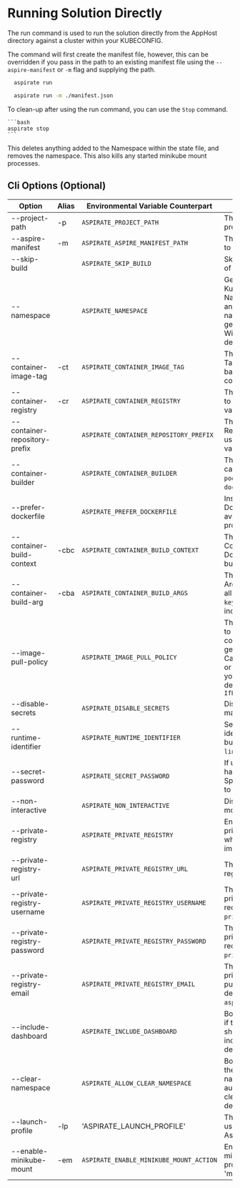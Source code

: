 # Running Solution Directly

The run command is used to run the solution directly from the AppHost directory against a cluster within your KUBECONFIG.

The command will first create the manifest file, however, this can be overridden if you pass in the path
to an existing manifest file using the `--aspire-manifest` or `-m` flag and supplying the path.

```bash
  aspirate run
```

```bash
  aspirate run -m ./manifest.json
```

To clean-up after using the run command, you can use the `Stop` command.
    
    ```bash
    aspirate stop
    ```

This deletes anything added to the Namespace within the state file, and removes the namespace.
This also kills any started minikube mount processes. 

## Cli Options (Optional)

| Option                        | Alias | Environmental Variable Counterpart     | Description                                                                                                                                                                    |
|-------------------------------|-------|----------------------------------------|--------------------------------------------------------------------------------------------------------------------------------------------------------------------------------|
| --project-path                | -p    | `ASPIRATE_PROJECT_PATH`                | The path to the aspire project.                                                                                                                                                |
| --aspire-manifest             | -m    | `ASPIRATE_ASPIRE_MANIFEST_PATH`        | The aspire manifest file to use                                                                                                                                                |
| --skip-build                  |       | `ASPIRATE_SKIP_BUILD`                  | Skips build and Push of containers.                                                                                                                                            |
| --namespace                   |       | `ASPIRATE_NAMESPACE`                   | Generates a Kubernetes Namespace resource, and applies the namespace to all generated resources. Will be used at deployment time.                                              |
| --container-image-tag         | -ct   | `ASPIRATE_CONTAINER_IMAGE_TAG`         | The Container Image Tag to use as the fall-back value for all containers.                                                                                                      |
| --container-registry          | -cr   | `ASPIRATE_CONTAINER_REGISTRY`          | The Container Registry to use as the fall-back value for all containers.                                                                                                       |
| --container-repository-prefix |       | `ASPIRATE_CONTAINER_REPOSITORY_PREFIX` | The Container Repository Prefix to use as the fall-back value for all containers.                                                                                              |
| --container-builder           |       | `ASPIRATE_CONTAINER_BUILDER`           | The Container Builder: can be `docker` or `podman`. The default is `docker`.                                                                                                   |
| --prefer-dockerfile           |       | `ASPIRATE_PREFER_DOCKERFILE`           | Instructs to use Dockerfile when available to build project images.                                                                                                            |
| --container-build-context     | -cbc  | `ASPIRATE_CONTAINER_BUILD_CONTEXT`     | The Container Build Context to use when Dockerfile is used to build projects.                                                                                                  |
| --container-build-arg         | -cba  | `ASPIRATE_CONTAINER_BUILD_ARGS`        | The Container Build Arguments to use for all containers. In `key=value` format. Can include multiple times.                                                                    |
| --image-pull-policy           |       | `ASPIRATE_IMAGE_PULL_POLICY`           | The image pull policy to use for all containers in generated manifests. Can be `Always`, `Never` or `IfNotPresent`. For your local docker desktop cluster - use `IfNotPresent` |
| --disable-secrets             |       | `ASPIRATE_DISABLE_SECRETS`             | Disables secrets management features.                                                                                                                                          |
| --runtime-identifier          |       | `ASPIRATE_RUNTIME_IDENTIFIER`          | Sets the runtime identifier for project builds. Defaults to `linux-x64`.                                                                                                       |
| --secret-password             |       | `ASPIRATE_SECRET_PASSWORD`             | If using secrets, or you have a secret file - Specify the password to decrypt them                                                                                             |
| --non-interactive             |       | `ASPIRATE_NON_INTERACTIVE`             | Disables interactive mode for the command                                                                                                                                      |
| --private-registry            |       | `ASPIRATE_PRIVATE_REGISTRY`            | Enables usage of a private registry - which will produce image pull secret.                                                                                                    |
| --private-registry-url        |       | `ASPIRATE_PRIVATE_REGISTRY_URL`        | The url for the private registry                                                                                                                                               |
| --private-registry-username   |       | `ASPIRATE_PRIVATE_REGISTRY_USERNAME`   | The username for the private registry. This is required if passing `--private-registry`.                                                                                       |
| --private-registry-password   |       | `ASPIRATE_PRIVATE_REGISTRY_PASSWORD`   | The password for the private registry. This is required if passing `--private-registry`.                                                                                       |
| --private-registry-email      |       | `ASPIRATE_PRIVATE_REGISTRY_EMAIL`      | The email for the private registry. This is purely optional and will default to `aspirate@aspirate.com`.                                                                       |
| --include-dashboard           |       | `ASPIRATE_INCLUDE_DASHBOARD`           | Boolean flag to specify if the Aspire dashboard should also be included in deployments.                                                                                        |
| --clear-namespace             |       | `ASPIRATE_ALLOW_CLEAR_NAMESPACE`       | Boolean flag to specify the specified namespace should automatically be cleaned during a deployment.                                                                           |
| --launch-profile              | -lp   | 'ASPIRATE_LAUNCH_PROFILE'              | The launch profile to use when building the Aspire Manifest.                                                                                                                   |
| --enable-minikube-mount       | -em   | `ASPIRATE_ENABLE_MINIKUBE_MOUNT_ACTION`| Enables automation of minikube bind mount processes, if context is 'minikube'.                                                                                                 |